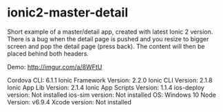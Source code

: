 # ionic2-master-detail

Short example of a master/detail app, created with latest Ionic 2 version. 
There is a bug when the detail page is pushed and you resize to bigger screen and pop the detail page (press back). 
The content will then be placed behind both headers.

Demo: http://imgur.com/a/8WFtU

Cordova CLI: 6.1.1
Ionic Framework Version: 2.2.0
Ionic CLI Version: 2.1.8
Ionic App Lib Version: 2.1.4
Ionic App Scripts Version: 1.1.4
ios-deploy version: Not installed
ios-sim version: Not installed
OS: Windows 10
Node Version: v6.9.4
Xcode version: Not installed
